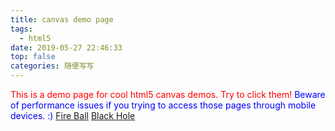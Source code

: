 ```yaml
---
title: canvas demo page
tags:
  - html5
date: 2019-05-27 22:46:33
top: false
categories: 随便写写
---
```

<span style="color:red">This is a demo page for cool html5 canvas demos. Try to click them!</span>
<span style="color:blue">Beware of performance issues if you trying to access those pages through mobile devices. :)</span>
[Fire Ball](/fireball.html)
[Black Hole](/blackhole.html)
